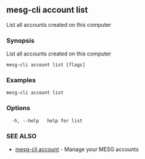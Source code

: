 ## mesg-cli account list

List all accounts created on this computer

### Synopsis

List all accounts created on this computer

```
mesg-cli account list [flags]
```

### Examples

```
mesg-cli account list
```

### Options

```
  -h, --help   help for list
```

### SEE ALSO

* [mesg-cli account](mesg-cli_account.md)	 - Manage your MESG accounts

